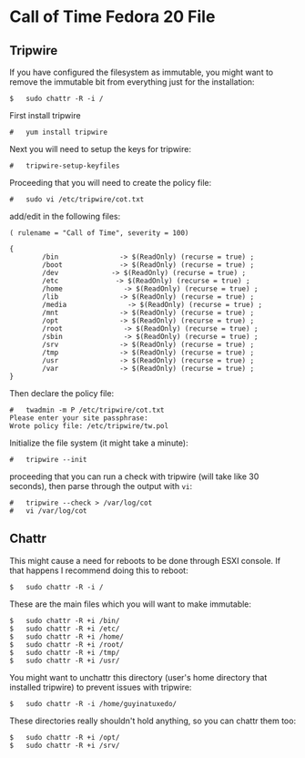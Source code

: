 # Call of Time Fedora 20 File

## Tripwire
If you have configured the filesystem as immutable, you might want to remove the immutable bit from everything just for the installation:
```
$	sudo chattr -R -i / 
```

First install tripwire

```
#	yum install tripwire
```

Next you will need to setup the keys for tripwire:

```
#	tripwire-setup-keyfiles
```

Proceeding that you will need to create the policy file:
```
#	sudo vi /etc/tripwire/cot.txt
```

add/edit in the following files:
```
( rulename = "Call of Time", severity = 100)

{
        /bin               -> $(ReadOnly) (recurse = true) ;
        /boot              -> $(ReadOnly) (recurse = true) ;
        /dev             -> $(ReadOnly) (recurse = true) ;
        /etc              -> $(ReadOnly) (recurse = true) ;
        /home               -> $(ReadOnly) (recurse = true) ;
        /lib               -> $(ReadOnly) (recurse = true) ;
        /media               -> $(ReadOnly) (recurse = true) ;
        /mnt               -> $(ReadOnly) (recurse = true) ;
        /opt               -> $(ReadOnly) (recurse = true) ;
        /root               -> $(ReadOnly) (recurse = true) ;
        /sbin               -> $(ReadOnly) (recurse = true) ;
        /srv               -> $(ReadOnly) (recurse = true) ;
        /tmp               -> $(ReadOnly) (recurse = true) ;
        /usr               -> $(ReadOnly) (recurse = true) ;
        /var               -> $(ReadOnly) (recurse = true) ;
}
```

Then declare the policy file:

```
#	twadmin -m P /etc/tripwire/cot.txt 
Please enter your site passphrase: 
Wrote policy file: /etc/tripwire/tw.pol
```

Initialize the file system (it might take a minute):

```
#	tripwire --init
```

proceeding that you can run a check with tripwire (will take like 30 seconds), then parse through the output with `vi`:

```
#	tripwire --check > /var/log/cot
#	vi /var/log/cot
```

## Chattr

This might cause a need for reboots to be done through ESXI console. If that happens I recommend doing this to reboot:
```
$	sudo chattr -R -i /
```

These are the main files which you will want to make immutable:

```
$	sudo chattr -R +i /bin/
$	sudo chattr -R +i /etc/
$	sudo chattr -R +i /home/
$	sudo chattr -R +i /root/
$	sudo chattr -R +i /tmp/
$	sudo chattr -R +i /usr/
```

You might want to unchattr this directory (user's home directory that installed tripwire) to prevent issues with tripwire:
```
$	sudo chattr -R -i /home/guyinatuxedo/
```

These directories really shouldn't hold anything, so you can chattr them too:

```
$	sudo chattr -R +i /opt/
$	sudo chattr -R +i /srv/
```
